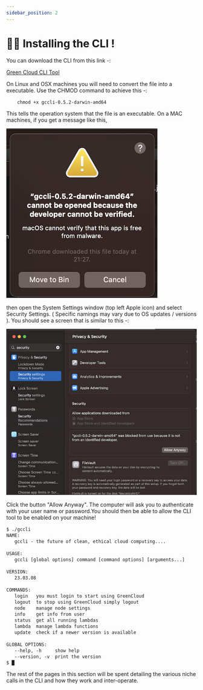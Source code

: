 ```yaml
---
sidebar_position: 2
---
```


# 🧑‍💻 Installing the CLI !

You can download the CLI from this link -:

[Green Cloud CLI Tool](https://dl.greencloudcomputing.io/gccli)

On Linux and OSX machines you will need to convert the file into a executable. Use the CHMOD command to achieve this -:

```console
    chmod +x gccli-0.5.2-darwin-amd64
```

This tells the operation system that the file is an executable. On a MAC machines, if you get a message like this,

![Unknown Developer](../../img/dev-verified.png)

then open the System Settings window (top left Apple icon) and select Security Settings. ( Specific namings may vary due to OS updates / versions ). You should see a screen that is similar to this -:

![Unknown Developer](../../img/allowapp.png)

Click the button "Allow Anyway". The computer will ask you to authenticate with your user name or password.You should then be able to allow the CLI tool to be enabled on your machine!

<cliWindow>

```text {1}
$ ./gccli
NAME:
   gccli - the future of clean, ethical cloud computing....

USAGE:
   gccli [global options] command [command options] [arguments...]

VERSION:
   23.03.08

COMMANDS:
   login   you must login to start using GreenCloud
   logout  to stop using GreenCloud simply logout
   node    manage node settings
   info    get info from user
   status  get all running lambdas
   lambda  manage lambda functions
   update  check if a newer version is available

GLOBAL OPTIONS:
   --help, -h     show help
   --version, -v  print the version
$ █
```

</cliWindow>

The rest of the pages in this section will be spent detailing the various niche calls in the CLI and how they work and inter-operate.
